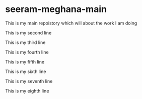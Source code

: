 # seeram-meghana-main
This is my main repoistory which will about the work I am doing

This is my second line

This is my third line

This is my fourth line

This is my fifth line

This is my sixth line

This is my seventh line

This is my eighth line